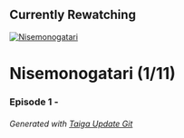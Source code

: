 ﻿
## Currently Rewatching

[![Nisemonogatari](https://s4.anilist.co/file/anilistcdn/media/anime/cover/medium/nx11597-ApDcMuPvRhgr.jpg)](https://anilist.co/anime/11597)

# Nisemonogatari (1/11)

### Episode 1 - 

###### *Generated with [Taiga Update Git](https://github.com/nike4613/taiga-update-git)*